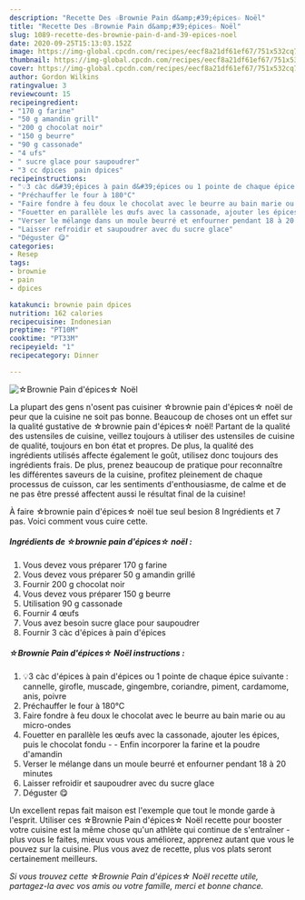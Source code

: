 ```yaml
---
description: "Recette Des ☆Brownie Pain d&amp;#39;épices☆ Noël"
title: "Recette Des ☆Brownie Pain d&amp;#39;épices☆ Noël"
slug: 1089-recette-des-brownie-pain-d-and-39-epices-noel
date: 2020-09-25T15:13:03.152Z
image: https://img-global.cpcdn.com/recipes/eecf8a21df61ef67/751x532cq70/☆brownie-pain-depices☆-noel-photo-principale-de-la-recette.jpg
thumbnail: https://img-global.cpcdn.com/recipes/eecf8a21df61ef67/751x532cq70/☆brownie-pain-depices☆-noel-photo-principale-de-la-recette.jpg
cover: https://img-global.cpcdn.com/recipes/eecf8a21df61ef67/751x532cq70/☆brownie-pain-depices☆-noel-photo-principale-de-la-recette.jpg
author: Gordon Wilkins
ratingvalue: 3
reviewcount: 15
recipeingredient:
- "170 g farine"
- "50 g amandin grill"
- "200 g chocolat noir"
- "150 g beurre"
- "90 g cassonade"
- "4 ufs"
- " sucre glace pour saupoudrer"
- "3 cc dpices  pain dpices"
recipeinstructions:
- "💡3 càc d&#39;épices à pain d&#39;épices ou 1 pointe de chaque épice suivante : cannelle, girofle, muscade, gingembre, coriandre, piment, cardamome, anis, poivre"
- "Préchauffer le four à 180°C"
- "Faire fondre à feu doux le chocolat avec le beurre au bain marie ou au micro-ondes"
- "Fouetter en parallèle les œufs avec la cassonade, ajouter les épices, puis le chocolat fondu  Enfin incorporer la farine et la poudre d&#39;amandin"
- "Verser le mélange dans un moule beurré et enfourner pendant 18 à 20 minutes"
- "Laisser refroidir et saupoudrer avec du sucre glace"
- "Déguster 😋"
categories:
- Resep
tags:
- brownie
- pain
- dpices

katakunci: brownie pain dpices 
nutrition: 162 calories
recipecuisine: Indonesian
preptime: "PT10M"
cooktime: "PT33M"
recipeyield: "1"
recipecategory: Dinner

---
```



![☆Brownie Pain d&#39;épices☆ Noël](https://img-global.cpcdn.com/recipes/eecf8a21df61ef67/751x532cq70/☆brownie-pain-depices☆-noel-photo-principale-de-la-recette.jpg)

La plupart des gens n'osent pas cuisiner ☆brownie pain d&#39;épices☆ noël de peur que la cuisine ne soit pas bonne. Beaucoup de choses ont un effet sur la qualité gustative de ☆brownie pain d&#39;épices☆ noël! Partant de la qualité des ustensiles de cuisine, veillez toujours à utiliser des ustensiles de cuisine de qualité, toujours en bon état et propres. De plus, la qualité des ingrédients utilisés affecte également le goût, utilisez donc toujours des ingrédients frais. De plus, prenez beaucoup de pratique pour reconnaître les différentes saveurs de la cuisine, profitez pleinement de chaque processus de cuisson, car les sentiments d'enthousiasme, de calme et de ne pas être pressé affectent aussi le résultat final de la cuisine!

<!--inarticleads1-->

À faire ☆brownie pain d&#39;épices☆ noël tue seul besion 8 Ingrédients et 7 pas. Voici comment vous cuire cette.

##### Ingrédients de ☆brownie pain d&#39;épices☆ noël :

1. Vous devez vous préparer 170 g farine
1. Vous devez vous préparer 50 g amandin grillé
1. Fournir 200 g chocolat noir
1. Vous devez vous préparer 150 g beurre
1. Utilisation 90 g cassonade
1. Fournir 4 œufs
1. Vous avez besoin  sucre glace pour saupoudrer
1. Fournir 3 càc d&#39;épices à pain d&#39;épices




<!--inarticleads2-->

##### ☆Brownie Pain d&#39;épices☆ Noël instructions :

1. 💡3 càc d&#39;épices à pain d&#39;épices ou 1 pointe de chaque épice suivante : cannelle, girofle, muscade, gingembre, coriandre, piment, cardamome, anis, poivre
1. Préchauffer le four à 180°C
1. Faire fondre à feu doux le chocolat avec le beurre au bain marie ou au micro-ondes
1. Fouetter en parallèle les œufs avec la cassonade, ajouter les épices, puis le chocolat fondu -  - Enfin incorporer la farine et la poudre d&#39;amandin
1. Verser le mélange dans un moule beurré et enfourner pendant 18 à 20 minutes
1. Laisser refroidir et saupoudrer avec du sucre glace
1. Déguster 😋




<!--inarticleads1-->

<p>
Un excellent repas fait maison est l'exemple que tout le monde garde à l'esprit. Utiliser ces ☆Brownie Pain d&#39;épices☆ Noël recette pour booster votre cuisine est la même chose qu'un athlète qui continue de s'entraîner - plus vous le faites, mieux vous vous améliorez, apprenez autant que vous le pouvez sur la cuisine. Plus vous avez de recette, plus vos plats seront certainement meilleurs.
</p>

<p>
<i>Si vous trouvez cette ☆Brownie Pain d&#39;épices☆ Noël recette utile, partagez-la avec vos amis ou votre famille, merci et bonne chance.</i>
</p>

